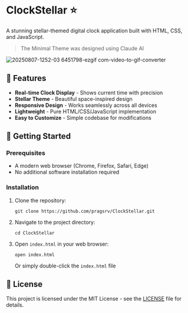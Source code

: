 # ClockStellar ⭐

A stunning stellar-themed digital clock application built with HTML, CSS, and JavaScript.

> The Minimal Theme was designed using Claude AI

![20250807-1252-03 6451798-ezgif com-video-to-gif-converter](https://github.com/user-attachments/assets/e4f390d2-791e-45fc-9139-290ee2217366)

## 🌟 Features

- **Real-time Clock Display** - Shows current time with precision
- **Stellar Theme** - Beautiful space-inspired design
- **Responsive Design** - Works seamlessly across all devices
- **Lightweight** - Pure HTML/CSS/JavaScript implementation
- **Easy to Customize** - Simple codebase for modifications

## 🚀 Getting Started

### Prerequisites

- A modern web browser (Chrome, Firefox, Safari, Edge)
- No additional software installation required

### Installation

1. Clone the repository:
   ```
   git clone https://github.com/pragsrv/ClockStellar.git
   ```

2. Navigate to the project directory:
   ```
   cd ClockStellar
   ```

3. Open `index.html` in your web browser:
   ```
   open index.html
   ```
   Or simply double-click the `index.html` file

## 📝 License

This project is licensed under the MIT License - see the [LICENSE](LICENSE) file for details.
